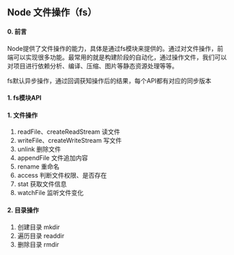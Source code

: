 ## Node 文件操作（fs）

#### 0. 前言

Node提供了文件操作的能力，具体是通过fs模块来提供的。通过对文件操作，前端可以实现很多功能。最常用的就是构建阶段的自动化，通过操作文件，我们可以对项目进行依赖分析、编译、压缩、图片等静态资源处理等等。

fs默认异步操作，通过回调获知操作后的结果，每个API都有对应的同步版本

#### 1. fs模块API

#### 1. 文件操作

1. readFile、createReadStream 读文件
2. writeFile、createWriteStream 写文件
3. unlink 删除文件
4. appendFile 文件追加内容
5. rename 重命名
6. access 判断文件权限、是否存在
7. stat 获取文件信息
8. watchFile 监听文件变化

#### 2. 目录操作

1. 创建目录 mkdir
2. 遍历目录 readdir 
3. 删除目录 rmdir